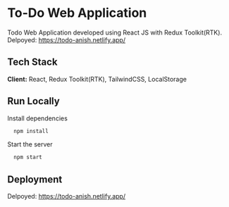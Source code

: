 # To-Do Web Application

Todo Web Application developed using React JS with Redux Toolkit(RTK).
Delpoyed: https://todo-anish.netlify.app/

## Tech Stack

**Client:** React, Redux Toolkit(RTK), TailwindCSS, LocalStorage

## Run Locally

Install dependencies

```bash
  npm install
```

Start the server

```bash
  npm start
```

## Deployment

Delpoyed: https://todo-anish.netlify.app/
